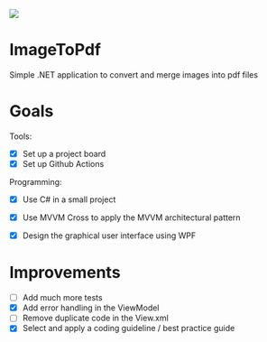 ![](https://github.com/AxelDelsol/ImageToPdf/workflows/.NET%20Core/badge.svg)

# ImageToPdf
Simple .NET application to convert and merge images into pdf files

# Goals

Tools:
- [x] Set up a project board
- [x] Set up Github Actions

Programming:
- [x] Use C# in a small project
- [x] Use MVVM Cross to apply the MVVM architectural pattern
- [x] Design the graphical user interface using WPF


#  Improvements

- [ ] Add much more tests
- [x] Add error handling in the ViewModel
- [ ] Remove duplicate code in the View.xml
- [x] Select and apply a coding guideline / best practice guide
